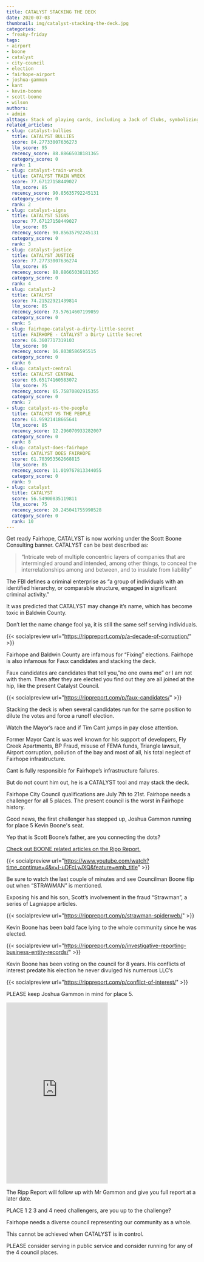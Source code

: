 ```yaml
---
title: CATALYST STACKING THE DECK
date: 2020-07-03
thumbnail: img/catalyst-stacking-the-deck.jpg
categories:
- freaky-friday
tags:
- airport
- boone
- catalyst
- city-council
- election
- fairhope-airport
- joshua-gammon
- kant
- kevin-boone
- scott-boone
- wilson
authors:
- admin
alttags: Stack of playing cards, including a Jack of Clubs, symbolizing complex corporate structures and potential concealment
related_articles:
- slug: catalyst-bullies
  title: CATALYST BULLIES
  score: 84.27733007636273
  llm_score: 95
  recency_score: 88.88665038181365
  category_score: 0
  rank: 1
- slug: catalyst-train-wreck
  title: CATALYST TRAIN WRECK
  score: 77.67127158449027
  llm_score: 85
  recency_score: 90.85635792245131
  category_score: 0
  rank: 2
- slug: catalyst-signs
  title: CATALYST SIGNS
  score: 77.67127158449027
  llm_score: 85
  recency_score: 90.85635792245131
  category_score: 0
  rank: 3
- slug: catalyst-justice
  title: CATALYST JUSTICE
  score: 77.27733007636274
  llm_score: 85
  recency_score: 88.88665038181365
  category_score: 0
  rank: 4
- slug: catalyst-2
  title: CATALYST
  score: 74.21522921439814
  llm_score: 85
  recency_score: 73.57614607199059
  category_score: 0
  rank: 5
- slug: fairhope-catalyst-a-dirty-little-secret
  title: FAIRHOPE - CATALYST a Dirty Little Secret
  score: 66.3607717319103
  llm_score: 90
  recency_score: 16.8038586595515
  category_score: 0
  rank: 6
- slug: catalyst-central
  title: CATALYST CENTRAL
  score: 65.65174160583072
  llm_score: 75
  recency_score: 65.75870802915355
  category_score: 0
  rank: 7
- slug: catalyst-vs-the-people
  title: CATALYST VS THE PEOPLE
  score: 61.95921418665641
  llm_score: 85
  recency_score: 12.296070933282007
  category_score: 0
  rank: 8
- slug: catalyst-does-fairhope
  title: CATALYST DOES FAIRHOPE
  score: 61.703953562668815
  llm_score: 85
  recency_score: 11.019767813344055
  category_score: 0
  rank: 9
- slug: catalyst
  title: CATALYST
  score: 56.54900835119811
  llm_score: 75
  recency_score: 20.245041755990528
  category_score: 0
  rank: 10
---
```

Get ready Fairhope, CATALYST is now working under the Scott Boone Consulting banner. CATALYST can be best described as:

> “Intricate web of multiple concentric layers of companies that are intermingled around and intended, among other things, to conceal the interrelationships among and between, and to insulate from liability”

The FBI defines a criminal enterprise as “a group of individuals with an identified hierarchy, or comparable structure, engaged in significant criminal activity.”

It was predicted that CATALYST may change it’s name, which has become toxic in Baldwin County.

Don’t let the name change fool ya, it is still the same self serving individuals.

{{< socialpreview url="https://rippreport.com/p/a-decade-of-corruption/" >}}

Fairhope and Baldwin County are infamous for “Fixing” elections. Fairhope is also infamous for Faux candidates and stacking the deck.

Faux candidates are candidates that tell you,”no one owns me” or I am not with them. Then after they are elected you find out they are all joined at the hip, like the present Catalyst Council.

{{< socialpreview url="https://rippreport.com/p/faux-candidates/" >}}

Stacking the deck is when several candidates run for the same position to dilute the votes and force a runoff election.

Watch the Mayor’s race and if Tim Cant jumps in pay close attention.

Former Mayor Cant is was well known for his support of developers, Fly Creek Apartments, BP Fraud, misuse of FEMA funds, Triangle lawsuit, Airport corruption, pollution of the bay and most of all, his total neglect of Fairhope infrastructure.

Cant is fully responsible for Fairhope’s infrastructure failures.

But do not count him out, he is a CATALYST tool and may stack the deck.

Fairhope City Council qualifications are July 7th to 21st. Fairhope needs a challenger for all 5 places. The present council is the worst in Fairhope history.

Good news, the first challenger has stepped up, Joshua Gammon running for place 5 Kevin Boone's seat.

Yep that is Scott Boone’s father, are you connecting the dots?

[Check out BOONE related articles on the Ripp Report.](https://rippreport.com/tag/boone/)

{{< socialpreview url="https://www.youtube.com/watch?time_continue=4&v=I-uDFcLyJXQ&feature=emb_title" >}}

Be sure to watch the last couple of minutes and see Councilman Boone flip out when “STRAWMAN” is mentioned.

Exposing his and his son, Scott’s involvement in the fraud “Strawman”, a series of Lagniappe articles.

{{< socialpreview url="https://rippreport.com/p/strawman-spiderweb/" >}}

Kevin Boone has been bald face lying to the whole community since he was elected.

{{< socialpreview url="https://rippreport.com/p/investigative-reporting-business-entity-records/" >}}

Kevin Boone has been voting on the council for 8 years. His conflicts of interest predate his election he never divulged his numerous LLC’s

{{< socialpreview url="https://rippreport.com/p/conflict-of-interest/" >}}

PLEASE keep Joshua Gammon in mind for place 5.

<iframe src="https://www.facebook.com/plugins/video.php?href=https%3A%2F%2Fwww.facebook.com%2Fjoshuaforfairhope%2Fvideos%2F881919752308412%2F&amp;show_text=0&amp;width=267" width="267" height="476" style="border:none;overflow:hidden" scrolling="no" frameborder="0" allowtransparency="true" allowfullscreen="true"></iframe>

The Ripp Report will follow up with Mr Gammon and give you full report at a later date.

PLACE 1 2 3 and 4 need challengers, are you up to the challenge?

Fairhope needs a diverse council representing our community as a whole.

This cannot be achieved when CATALYST is in control.

PLEASE consider serving in public service and consider running for any of the 4 council places.
